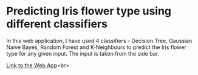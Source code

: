 # Predicting Iris flower type using different classifiers
In this web application, I have used 4 classifiers - Decision Tree, Gaussian Naive Bayes, Random Forest and K-Neighbours to predict the Iris flower type for any given input. The input is taken from the side bar. <br>

[Link to the Web App](URL "https://share.streamlit.io/anushka118/iris-data-multiclassifiers/main/iris-ml-app.py")<br>

